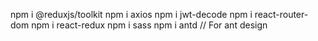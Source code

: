npm i @reduxjs/toolkit
npm i axios
npm i jwt-decode
npm i react-router-dom
npm i react-redux
npm i sass
npm i antd    // For ant design